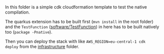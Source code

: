 In this folder is a simple cdk cloudformation template to test the native compilation.

The quarkus extension has to be built first (`mvn install` in the root folder) and
the `TestFunction` ([software/TestFunction](software/TestFunction)) in here has to be built natively too (`package -Pnative`).

Then you can deploy the stack with like `AWS_REGION=eu-central-1 cdk deploy` from the [infrastructure](infrastructure) folder. 
